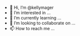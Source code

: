 - 👋 Hi, I’m @kellymager
- 👀 I’m interested in ...
- 🌱 I’m currently learning ...
- 💞️ I’m looking to collaborate on ...
- 📫 How to reach me ...

<!---
kellymager/kellymager is a ✨ special ✨ repository because its `README.md` (this file) appears on your GitHub profile.
You can click the Preview link to take a look at your changes.
--->
